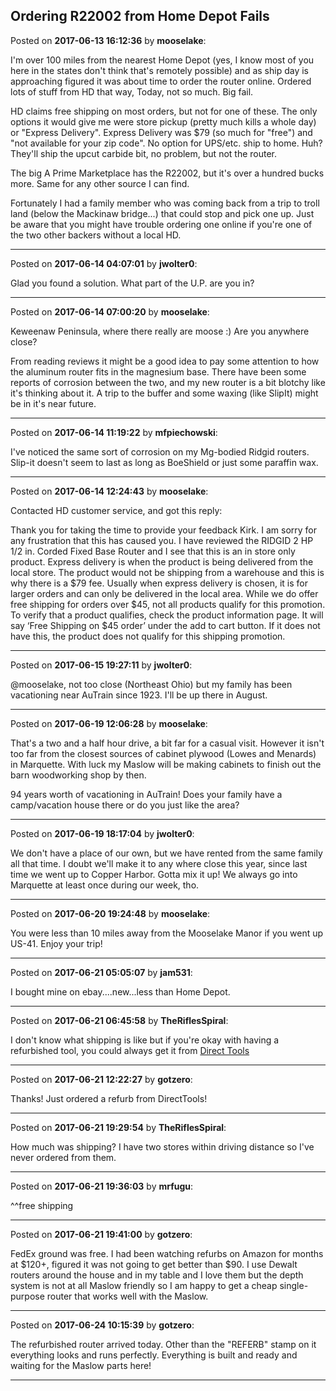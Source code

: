 ## Ordering R22002 from Home Depot Fails
Posted on **2017-06-13 16:12:36** by **mooselake**:

I'm over 100 miles from the nearest Home Depot (yes, I know most of you here in the states don't think that's remotely possible) and as ship day is approaching figured it was about time to order the router online.  Ordered lots of stuff from HD that way,  Today, not so much.   Big fail.

HD claims free shipping on most orders, but not for one of these.  The only options it would give me were store pickup (pretty much kills a whole day) or "Express Delivery".  Express Delivery was $79 (so much for "free") and "not available for your zip code".  No option for UPS/etc. ship to home.   Huh?  They'll ship the upcut carbide bit, no problem, but not the router. 

The big A Prime Marketplace has the R22002, but it's over a hundred bucks more.  Same for any other source I can find.

Fortunately I had a family member who was coming back from a trip to troll land (below the Mackinaw bridge...) that could stop and pick one up.  Just be aware that you might have trouble ordering one online if you're one of the two other backers without a local HD.

---

Posted on **2017-06-14 04:07:01** by **jwolter0**:

Glad you found a solution.  What part of the U.P. are you in?

---

Posted on **2017-06-14 07:00:20** by **mooselake**:

Keweenaw Peninsula, where there really are moose :)  Are you anywhere close?

From reading reviews it might be a good idea to pay some attention to how the aluminum router fits in the magnesium base.  There have been some reports of corrosion between the two, and my new router is a bit blotchy like it's thinking about it.  A trip to the buffer and some waxing (like SlipIt) might be in it's near future.

---

Posted on **2017-06-14 11:19:22** by **mfpiechowski**:

I've noticed the same sort of corrosion on my Mg-bodied Ridgid routers. Slip-it doesn't seem to last as long as BoeShield or just some paraffin wax.

---

Posted on **2017-06-14 12:24:43** by **mooselake**:

Contacted HD customer service, and got this reply:

Thank you for taking the time to provide your feedback Kirk. I am sorry for any frustration that this has caused you. I have reviewed the RIDGID 2 HP 1/2 in. Corded Fixed Base Router and I see that this is an in store only product. Express delivery is when the product is being delivered from the local store. The product would not be shipping from a warehouse and this is why there is a $79 fee. Usually when express delivery is chosen, it is for larger orders and can only be delivered in the local area.
While we do offer free shipping for orders over $45, not all products qualify for this promotion. To verify that a product qualifies, check the product information page. It will say ‘Free Shipping on $45 order’ under the add to cart button. If it does not have this, the product does not qualify for this shipping promotion.

---

Posted on **2017-06-15 19:27:11** by **jwolter0**:

@mooselake, not too close (Northeast Ohio) but my family has been vacationing near AuTrain since 1923. I'll be up there in August.

---

Posted on **2017-06-19 12:06:28** by **mooselake**:

That's a two and a half hour drive,  a bit far for a casual visit.  However it isn't too far from the closest sources of cabinet plywood (Lowes and Menards) in Marquette.  With luck my Maslow will be making cabinets to finish out the barn woodworking shop by then. 

94 years worth of vacationing in AuTrain!  Does your family have a camp/vacation house there or do you just like the area?

---

Posted on **2017-06-19 18:17:04** by **jwolter0**:

We don't have a place of our own, but we have rented from the same family all that time. I doubt we'll make it to any where close this year, since last time we went up to Copper Harbor. Gotta mix it up!  We always go into Marquette at least once during our week, tho.

---

Posted on **2017-06-20 19:24:48** by **mooselake**:

You were less than 10 miles away from the Mooselake Manor if you went up US-41.  Enjoy your trip!

---

Posted on **2017-06-21 05:05:07** by **jam531**:

I bought mine on ebay....new...less than Home Depot.

---

Posted on **2017-06-21 06:45:58** by **TheRiflesSpiral**:

I don't know what shipping is like but if you're okay with having a refurbished tool, you could always get it from [Direct Tools](https://www.directtoolsoutlet.com/catalog/product/view/id/1125/s/rgd-fixed-base-router-rcn-zrr2200/category/117/)

---

Posted on **2017-06-21 12:22:27** by **gotzero**:

Thanks! Just ordered a refurb from DirectTools!

---

Posted on **2017-06-21 19:29:54** by **TheRiflesSpiral**:

How much was shipping? I have two stores within driving distance so I've never ordered from them.

---

Posted on **2017-06-21 19:36:03** by **mrfugu**:

^^free shipping

---

Posted on **2017-06-21 19:41:00** by **gotzero**:

FedEx ground was free. I had been watching refurbs on Amazon for months at $120+, figured it was not going to get better than $90. I use Dewalt routers around the house and in my table and I love them but the depth system is not at all Maslow friendly so I am happy to get a cheap single-purpose router that works well with the Maslow.

---

Posted on **2017-06-24 10:15:39** by **gotzero**:

The refurbished router arrived today. Other than the "REFERB" stamp on it everything looks and runs perfectly. Everything is built and ready and waiting for the Maslow parts here!

---


